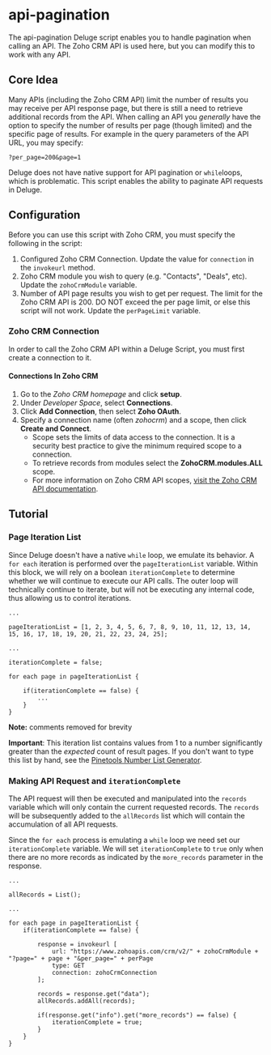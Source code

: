 # api-pagination
The api-pagination Deluge script enables you to handle pagination when calling an API. The Zoho CRM API is used here, but you can modify this to work with any API.

## Core Idea
Many APIs (including the Zoho CRM API) limit the number of results you may receive per API response page, but there is still a need to retrieve additional records from the API. When calling an API you *generally* have the option to specify the number of results per page (though limited) and the specific page of results. For example in the query parameters of the API URL, you may specify: 
```
?per_page=200&page=1
```

Deluge does not have native support for API pagination or `while`loops, which is problematic. This script enables the ability to paginate API requests in Deluge.

## Configuration
Before you can use this script with Zoho CRM, you must specify the following in the script:
1. Configured Zoho CRM Connection. Update the value for `connection` in the `invokeurl` method.
2. Zoho CRM module you wish to query (e.g. "Contacts", "Deals", etc). Update the `zohoCrmModule` variable.
3. Number of API page results you wish to get per request. The limit for the Zoho CRM API is 200. DO NOT exceed the per page limit, or else this script will not work. Update the `perPageLimit` variable.

### Zoho CRM Connection
In order to call the Zoho CRM API within a Deluge Script, you must first create a connection to it.

#### Connections In Zoho CRM
1. Go to the *Zoho CRM homepage* and click **setup**.
2. Under *Developer Space*, select **Connections**.
3. Click **Add Connection**, then select **Zoho OAuth**.
4. Specify a connection name (often *zohocrm*) and a scope, then click **Create and Connect**.
    * Scope sets the limits of data access to the connection. It is a security best practice to give the minimum required scope to a connection.
    * To retrieve records from modules select the **ZohoCRM.modules.ALL** scope.
    * For more information on Zoho CRM API scopes, [visit the Zoho CRM API documentation](https://www.zoho.com/crm/developer/docs/api/oauth-overview.html#scopes).

## Tutorial
### Page Iteration List
Since Deluge doesn't have a native `while` loop, we emulate its behavior. A `for each` iteration is performed over the `pageIterationList` variable. Within this block, we will rely on a boolean `iterationComplete` to determine whether we will continue to execute our API calls. The outer loop will technically continue to iterate, but will not be executing any internal code, thus allowing us to control iterations. 
```
...

pageIterationList = [1, 2, 3, 4, 5, 6, 7, 8, 9, 10, 11, 12, 13, 14, 15, 16, 17, 18, 19, 20, 21, 22, 23, 24, 25];

...

iterationComplete = false;

for each page in pageIterationList {

	if(iterationComplete == false) {
		...
	}
}
```
**Note:** comments removed for brevity

**Important**: This iteration list contains values from 1 to a number significantly greater than the *expected* count of result pages. If you don't want to type this list by hand, see the [Pinetools Number List Generator](https://pinetools.com/generate-list-numbers).

### Making API Request and `iterationComplete`
The API request will then be executed and manipulated into the `records` variable which will only contain the current requested records. The `records` will be subsequently added to the `allRecords` list which will contain the accumulation of all API requests.

Since the `for each` process is emulating a `while` loop we need set our `iterationComplete` variable. We will set `iterationComplete` to `true` only when there are no more records as indicated by the `more_records` parameter in the response.

```
...

allRecords = List();

...

for each page in pageIterationList {
	if(iterationComplete == false) {
		
		response = invokeurl [
			url: "https://www.zohoapis.com/crm/v2/" + zohoCrmModule + "?page=" + page + "&per_page=" + perPage
			type: GET
			connection: zohoCrmConnection
		];
		
		records = response.get("data");
		allRecords.addAll(records);
		
		if(response.get("info").get("more_records") == false) {
			iterationComplete = true;
		}
	}
}
```





